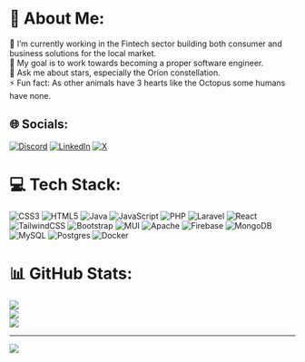 # 💫 About Me:
🔭 I’m currently working in the Fintech sector building both consumer and business solutions for the local market.<br>🌱 My goal is to work towards becoming a proper software engineer.<br>💬 Ask me about stars, especially the Orion constellation.<br>⚡ Fun fact: As other animals have 3 hearts like the Octopus some humans have none.


## 🌐 Socials:
[![Discord](https://img.shields.io/badge/Discord-%237289DA.svg?logo=discord&logoColor=white)](https://discord.gg/mr.g_007) [![LinkedIn](https://img.shields.io/badge/LinkedIn-%230077B5.svg?logo=linkedin&logoColor=white)](https://linkedin.com/in/ian-gitonga-4b06341b3) [![X](https://img.shields.io/badge/X-black.svg?logo=X&logoColor=white)](https://x.com/gitonga_is_me) 

# 💻 Tech Stack:
![CSS3](https://img.shields.io/badge/css3-%231572B6.svg?style=for-the-badge&logo=css3&logoColor=white) ![HTML5](https://img.shields.io/badge/html5-%23E34F26.svg?style=for-the-badge&logo=html5&logoColor=white) ![Java](https://img.shields.io/badge/java-%23ED8B00.svg?style=for-the-badge&logo=openjdk&logoColor=white) ![JavaScript](https://img.shields.io/badge/javascript-%23323330.svg?style=for-the-badge&logo=javascript&logoColor=%23F7DF1E) ![PHP](https://img.shields.io/badge/php-%23777BB4.svg?style=for-the-badge&logo=php&logoColor=white) ![Laravel](https://img.shields.io/badge/laravel-%23FF2D20.svg?style=for-the-badge&logo=laravel&logoColor=white) ![React](https://img.shields.io/badge/react-%2320232a.svg?style=for-the-badge&logo=react&logoColor=%2361DAFB) ![TailwindCSS](https://img.shields.io/badge/tailwindcss-%2338B2AC.svg?style=for-the-badge&logo=tailwind-css&logoColor=white) ![Bootstrap](https://img.shields.io/badge/bootstrap-%238511FA.svg?style=for-the-badge&logo=bootstrap&logoColor=white) ![MUI](https://img.shields.io/badge/MUI-%230081CB.svg?style=for-the-badge&logo=mui&logoColor=white) ![Apache](https://img.shields.io/badge/apache-%23D42029.svg?style=for-the-badge&logo=apache&logoColor=white) ![Firebase](https://img.shields.io/badge/Firebase-039BE5?style=for-the-badge&logo=Firebase&logoColor=white) ![MongoDB](https://img.shields.io/badge/MongoDB-%234ea94b.svg?style=for-the-badge&logo=mongodb&logoColor=white) ![MySQL](https://img.shields.io/badge/mysql-%2300000f.svg?style=for-the-badge&logo=mysql&logoColor=white) ![Postgres](https://img.shields.io/badge/postgres-%23316192.svg?style=for-the-badge&logo=postgresql&logoColor=white) ![Docker](https://img.shields.io/badge/docker-%230db7ed.svg?style=for-the-badge&logo=docker&logoColor=white)
# 📊 GitHub Stats:
![](https://github-readme-stats.vercel.app/api?username=igitonga&theme=dark&hide_border=false&include_all_commits=false&count_private=true)<br/>
![](https://github-readme-streak-stats.herokuapp.com/?user=igitonga&theme=dark&hide_border=false)<br/>
![](https://github-readme-stats.vercel.app/api/top-langs/?username=igitonga&theme=dark&hide_border=false&include_all_commits=false&count_private=true&layout=compact)

---
[![](https://visitcount.itsvg.in/api?id=igitonga&icon=0&color=0)](https://visitcount.itsvg.in)

<!-- Proudly created with GPRM ( https://gprm.itsvg.in ) -->
